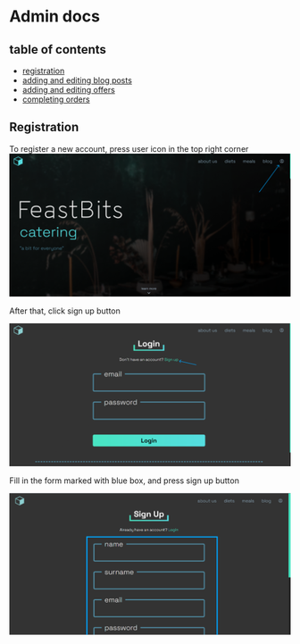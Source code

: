 # Admin docs

## table of contents

- [registration](#registration)
- [adding and editing blog posts]()
- [adding and editing offers]()
- [completing orders]()

## Registration

To register a new account, press user icon in the top right corner
![clicking on icon](./img/user/1.png)

After that, click sign up button

![clicking sign up](./img/user/2.png)

Fill in the form marked with blue box, and press sign up button

![form](./img/user/3.png)
